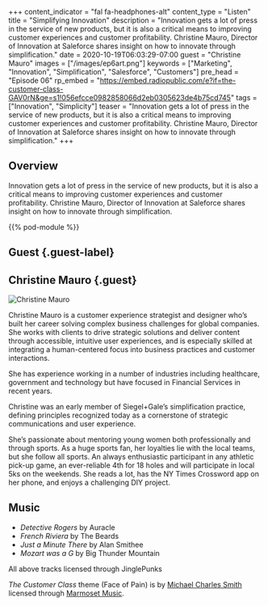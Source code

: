+++
content_indicator = "fal fa-headphones-alt"
content_type = "Listen"
title = "Simplifying Innovation"
description = "Innovation gets a lot of press in the service of new products, but it is also a critical means to improving customer experiences and customer profitability. Christine Mauro, Director of Innovation at Saleforce shares insight on how to innovate through simplification."
date = 2020-10-19T06:03:29-07:00
guest = "Christine Mauro"
images = ["/images/ep6art.png"]
keywords = ["Marketing", "Innovation", "Simplification", "Salesforce", "Customers"]
pre_head = "Episode 06"
rp_embed = "https://embed.radiopublic.com/e?if=the-customer-class-GAV0rN&ge=s1!056efcce0982858066d2eb0305623de4b75cd745"
tags = ["Innovation", "Simplicity"]
teaser = "Innovation gets a lot of press in the service of new products, but it is also a critical means to improving customer experiences and customer profitability. Christine Mauro, Director of Innovation at Saleforce shares insight on how to innovate through simplification."
+++

## Overview

Innovation gets a lot of press in the service of new products, but it is also a critical means to improving customer experiences and customer profitability. Christine Mauro, Director of Innovation at Saleforce shares insight on how to innovate through simplification.


{{% pod-module %}}

## Guest {.guest-label}
##  Christine Mauro {.guest}

![Christine Mauro](/images/christine-mauro.jpg)

Christine Mauro is a customer experience strategist and designer who’s built her career solving complex business challenges for global companies. She works with clients to drive strategic solutions and deliver content through accessible, intuitive user experiences, and is especially skilled at integrating a human-centered focus into business practices and customer interactions.

She has experience working in a number of industries including healthcare, government and technology but have focused in Financial Services in recent years.

Christine was an early member of Siegel+Gale’s simplification practice, defining principles recognized today as a cornerstone of strategic communications and user experience.

She’s passionate about mentoring young women both professionally and through sports. As a huge sports fan, her loyalties lie with the local teams, but she follow all sports. An always enthusiastic participant in any athletic pick-up game, an ever-reliable 4th for 18 holes and will participate in local 5ks on the weekends. She reads a lot, has the NY Times Crossword app on her phone, and enjoys a challenging DIY project.


## Music

- *Detective Rogers* by Auracle
- *French Riviera* by The Beards
- *Just a Minute There* by Alan Smithee
- *Mozart was a G* by Big Thunder Mountain

All above tracks licensed through JinglePunks

_The Customer Class_ theme (Face of Pain) is by [Michael Charles Smith](https://www.marmosetmusic.com/artists/michael-charles-smith) licensed through [Marmoset Music](https://www.marmosetmusic.com/).
